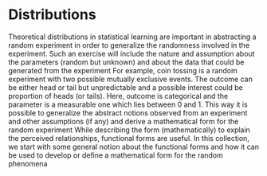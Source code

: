 # Distributions

Theoretical distributions in statistical learning are important in abstracting  a random experiment in order to generalize the randomness involved in the experiment. 
Such an exercise will include the nature and assumption about the parameters (random but unknown) and about the data that could be generated from the experiment
For example, coin tossing is a random experiment with two possible mutually exclusive events. The outcome can be either head or tail but unpredictable and a possible interest could be proportion of heads (or tails). Here, outcome is categorical and the parameter is a measurable one which lies between 0 and 1. This way it is possible to generalize the abstract notions observed from an experiment and other assumptions (if any) and derive a mathematical form for the random experiment
While describing the form (mathematically) to explain the perceived relationships, functional forms are useful. 
In this collection, we start with some general notion about the functional forms and how it can be used to develop or define a mathematical form for the random phenomena 
